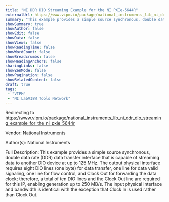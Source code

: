 ```yaml
---
title: "NI DDR DIO Streaming Example for the NI PXIe-5644R"
externalUrl: https://www.vipm.io/package/national_instruments_lib_ni_ddr_dio_streaming_example_for_the_ni_pxie_5644r
summary: "This example provides a simple source synchronous, double data rate (DDR) data transfer interface that is capable of streaming data to another DIO device at up to 125 MHz."
showSummary: true
showAuthor: false
showEdit: false
showData: false
showViews: false
showReadingTime: false
showWordCount: false
showBreadcrumbs: false
showHeadingAnchors: false
sharingLinks: false
showZenMode: false
showPagination: false
showRelatedContent: false
draft: true
tags:
 - "VIPM"
 - "NI LabVIEW Tools Network"
---
```


Redirecting to https://www.vipm.io/package/national_instruments_lib_ni_ddr_dio_streaming_example_for_the_ni_pxie_5644r

Vendor: National Instruments

Author(s): National Instruments
 
Full Description:
This example provides a simple source synchronous, double data rate (DDR) data transfer interface that is capable of streaming data to another DIO device at up to 125 MHz. The output physical interface requires eight DIO lines (one byte) for data transfer, one line for data valid signaling, one line for flow control, and Clock Out for forwarding the data clock; therefore, a total of ten DIO lines and the Clock Out line are required for this IP, enabling generation up to 250 MB/s. The input physical interface and bandwidth is identical with the exception that Clock In is used rather than Clock Out.
